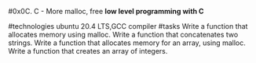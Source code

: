 #0x0C. C - More malloc, free
**low level programming with C**

#technologies
ubuntu 20.4 LTS,GCC compiler
#tasks
Write a function that allocates memory using malloc.
Write a function that concatenates two strings.
Write a function that allocates memory for an array, using malloc.
Write a function that creates an array of integers.

